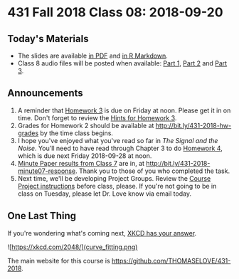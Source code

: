 # 431 Fall 2018 Class 08: 2018-09-20

## Today's Materials

- The slides are available [in PDF](https://github.com/THOMASELOVE/431-2018/blob/master/slides/class08/431_class-08-slides_2018.pdf) and [in R Markdown](https://raw.githubusercontent.com/THOMASELOVE/431-2018/master/slides/class08/431_class-08-slides_2018.Rmd).
- Class 8 audio files will be posted when available: [Part 1](https://github.com/THOMASELOVE/431-2018/blob/master/slides/class08/431_class08audio_2018-09-20_part1.mp3), [Part 2](https://github.com/THOMASELOVE/431-2018/blob/master/slides/class08/431_class08audio_2018-09-20_part2.mp3) and [Part 3](https://github.com/THOMASELOVE/431-2018/blob/master/slides/class08/431_class08audio_2018-09-20_part3.mp3).

## Announcements

1. A reminder that [Homework 3](https://github.com/THOMASELOVE/431-2018/tree/master/homework/Homework3) is due on Friday at noon. Please get it in on time. Don't forget to review the [Hints for Homework 3](https://github.com/THOMASELOVE/431-2018/tree/master/homework/Homework3).
2. Grades for Homework 2 should be available at http://bit.ly/431-2018-hw-grades by the time class begins.
3. I hope you've enjoyed what you've read so far in *The Signal and the Noise*. You'll need to have read through Chapter 3 to do [Homework 4](https://github.com/THOMASELOVE/431-2018/tree/master/homework/Homework4), which is due next Friday 2018-09-28 at noon.
4. [Minute Paper results from Class 7](http://bit.ly/431-2018-minute07-response) are in, at http://bit.ly/431-2018-minute07-response. Thank you to those of you who completed the task.
5. Next time, we'll be developing Project Groups. Review the [Course Project instructions](https://thomaselove.github.io/431-2018-project/) before class, please. If you're not going to be in class on Tuesday, please let Dr. Love know via email today.

## One Last Thing

If you're wondering what's coming next, [XKCD has your answer](https://xkcd.com/2048/).

![https://xkcd.com/2048/](curve_fitting.png)

The main website for this course is https://github.com/THOMASELOVE/431-2018.

